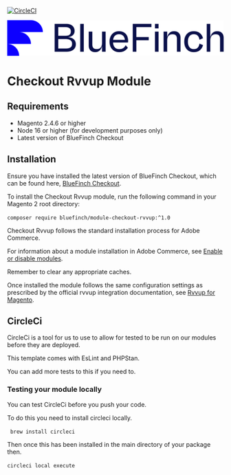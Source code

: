 [![CircleCI](https://dl.circleci.com/status-badge/img/gh/bluefinchcommerce/module-better-checkout-rvvup/tree/main.svg?style=svg&circle-token=CCIPRJ_N1JCqhHWWgbpN2D3HLFU5X_777eea46813bc2d747d939a06c3250a3c8adcdc9)](https://dl.circleci.com/status-badge/redirect/gh/bluefinchcommerce/module-checkout-rvvup/tree/main)

![Checkout Powered by BlueFinch](./assets/logo.svg)

# Checkout Rvvup Module

## Requirements

- Magento 2.4.6 or higher
- Node 16 or higher (for development purposes only)
- Latest version of BlueFinch Checkout

## Installation

Ensure you have installed the latest version of BlueFinch Checkout, which can be found here, [BlueFinch Checkout](https://github.com/bluefinchcommerce/module-checkout).

To install the Checkout Rvvup module, run the following command in your Magento 2 root directory:

``` composer require bluefinch/module-checkout-rvvup:^1.0 ```

Checkout Rvvup follows the standard installation process for Adobe Commerce.

For information about a module installation in Adobe Commerce, see [Enable or disable modules](https://experienceleague.adobe.com/en/docs/commerce-operations/installation-guide/tutorials/manage-modules).

Remember to clear any appropriate caches.

Once installed the module follows the same configuration settings as prescribed by the official rvvup integration documentation, see [Rvvup for Magento](https://help.rvvup.com/hc/en-gb/articles/13742786115217-Rvvup-for-Magento-Installation-Guide).

## CircleCi

CircleCi is a tool for us to use to allow for tested to be run on our modules before they are deployed.

This template comes with EsLint and PHPStan.

You can add more tests to this if you need to.


### Testing your module locally

You can test CircleCi before you push your code.

To do this you need to install circleci locally.

``` brew install circleci```

Then once this has been installed in the main directory of your package then.

```circleci local execute```